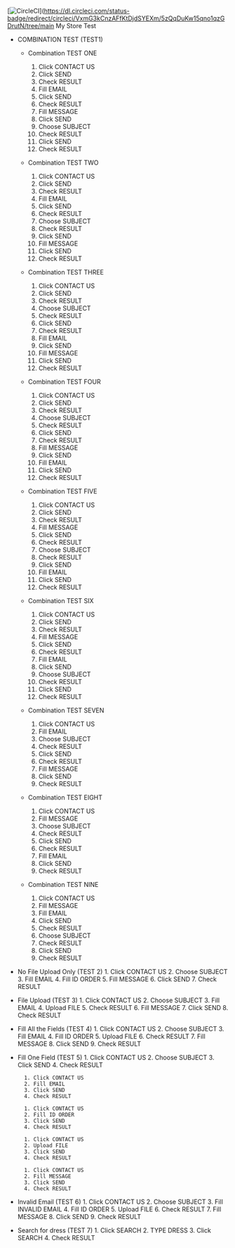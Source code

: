 [![CircleCI](https://dl.circleci.com/status-badge/img/circleci/VxmG3kCnzAFfKtDjdSYEXm/5zQqDuKw15qno1qzGDrutN/tree/main.svg?style=svg)](https://dl.circleci.com/status-badge/redirect/circleci/VxmG3kCnzAFfKtDjdSYEXm/5zQqDuKw15qno1qzGDrutN/tree/main
My Store Test

* COMBINATION TEST (TEST1)
    * Combination TEST ONE
        1. Click CONTACT US
        2. Click SEND
        3. Check RESULT
        4. Fill EMAIL
        5. Click SEND
        6. Check RESULT
        7. Fill MESSAGE
        8. Click SEND
        9. Choose SUBJECT
        10. Check RESULT
        11. Click SEND
        12. Check RESULT

    * Combination TEST TWO
        1. Click CONTACT US
        2. Click SEND
        3. Check RESULT
        4. Fill EMAIL
        5. Click SEND
        6. Check RESULT
        7. Choose SUBJECT
        8. Check RESULT
        9. Click SEND
        10. Fill MESSAGE
        11. Click SEND
        12. Check RESULT

    * Combination TEST THREE
        1. Click CONTACT US
        2. Click SEND
        3. Check RESULT
        4. Choose SUBJECT
        5. Check RESULT
        6. Click SEND
        7. Check RESULT
        8. Fill EMAIL
        9. Click SEND
        10. Fill MESSAGE
        11. Click SEND
        12. Check RESULT

    * Combination TEST FOUR
        1. Click CONTACT US
        2. Click SEND
        3. Check RESULT
        4. Choose SUBJECT
        5. Check RESULT
        6. Click SEND
        7. Check RESULT
        8. Fill MESSAGE
        9. Click SEND
        10. Fill EMAIL
        11. Click SEND
        12. Check RESULT

    * Combination TEST FIVE
        1. Click CONTACT US
        2. Click SEND
        3. Check RESULT
        4. Fill MESSAGE
        5. Click SEND
        6. Check RESULT
        7. Choose SUBJECT
        8. Check RESULT
        9. Click SEND
        10. Fill EMAIL
        11. Click SEND
        12. Check RESULT

    * Combination TEST SIX
        1. Click CONTACT US
        2. Click SEND
        3. Check RESULT
        4. Fill MESSAGE
        5. Click SEND
        6. Check RESULT
        7. Fill EMAIL
        8. Click SEND
        9. Choose SUBJECT
        10. Check RESULT
        11. Click SEND
        12. Check RESULT

    * Combination TEST SEVEN
        1. Click CONTACT US
        2. Fill EMAIL
        3. Choose SUBJECT
        4. Check RESULT
        5. Click SEND
        6. Check RESULT
        7. Fill MESSAGE
        8. Click SEND
        9. Check RESULT

    * Combination TEST EIGHT
        1. Click CONTACT US
        2. Fill MESSAGE
        3. Choose SUBJECT
        4. Check RESULT
        5. Click SEND
        6. Check RESULT
        7. Fill EMAIL
        8. Click SEND
        9. Check RESULT

    * Combination TEST NINE
        1. Click CONTACT US
        2. Fill MESSAGE
        3. Fill EMAIL
        4. Click SEND
        5. Check RESULT
        6. Choose SUBJECT
        7. Check RESULT
        8. Click SEND
        9. Check RESULT



* No File Upload Only (TEST 2)
        1. Click CONTACT US
        2. Choose SUBJECT
        3. Fill EMAIL
        4. Fill ID ORDER
        5. Fill MESSAGE
        6. Click SEND
        7. Check RESULT



* File Upload (TEST 3)
        1. Click CONTACT US
        2. Choose SUBJECT
        3. Fill EMAIL
        4. Upload FILE
        5. Check RESULT
        6. Fill MESSAGE
        7. Click SEND
        8. Check RESULT



* Fill All the Fields (TEST 4)
        1. Click CONTACT US
        2. Choose SUBJECT
        3. Fill EMAIL
        4. Fill ID ORDER
        5. Upload FILE
        6. Check RESULT
        7. Fill MESSAGE
        8. Click SEND
        9. Check RESULT



* Fill One Field (TEST 5)
        1. Click CONTACT US
        2. Choose SUBJECT
        3. Click SEND
        4. Check RESULT

        1. Click CONTACT US
        2. Fill EMAIL
        3. Click SEND
        4. Check RESULT

        1. Click CONTACT US
        2. Fill ID ORDER
        3. Click SEND
        4. Check RESULT

        1. Click CONTACT US
        2. Upload FILE
        3. Click SEND
        4. Check RESULT

        1. Click CONTACT US
        2. Fill MESSAGE
        3. Click SEND
        4. Check RESULT



* Invalid Email (TEST 6)
        1. Click CONTACT US
        2. Choose SUBJECT
        3. Fill INVALID EMAIL
        4. Fill ID ORDER
        5. Upload FILE
        6. Check RESULT
        7. Fill MESSAGE
        8. Click SEND
        9. Check RESULT



* Search for dress (TEST 7)
        1. Click SEARCH
        2. TYPE DRESS
        3. Click SEARCH
        4. Check RESULT





